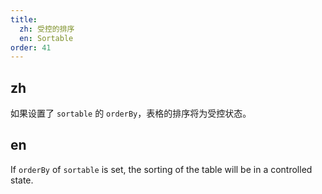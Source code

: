 ```yaml
---
title:
  zh: 受控的排序
  en: Sortable
order: 41
---
```


## zh

如果设置了 `sortable` 的 `orderBy`，表格的排序将为受控状态。

## en

If `orderBy` of `sortable` is set, the sorting of the table will be in a controlled state.
